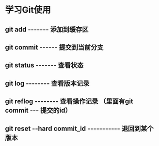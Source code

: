# 学习Git使用
## git add  ------- 添加到缓存区
## git commit   ------  提交到当前分支
## git status  ------- 查看状态
## git log    --------   查看版本记录
## git reflog  -------- 查看操作记录 （里面有git commit --- 提交的id）
## git reset --hard commit_id  -----------  退回到某个版本